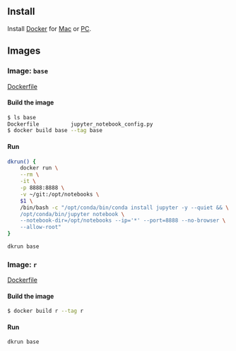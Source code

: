 ## Install
Install [Docker](https://www.docker.com/) for [Mac](https://www.docker.com/docker-mac) or [PC](https://www.docker.com/docker-windows).
## Images
### Image: `base`
[Dockerfile](https://github.com/yang-zhang/docker-setup/blob/master/base/Dockerfile)
#### Build the image
```sh
$ ls base
Dockerfile			jupyter_notebook_config.py
$ docker build base --tag base
```
#### Run
```sh
dkrun() {
	docker run \
	--rm \
	-it \
	-p 8888:8888 \
	-v ~/git:/opt/notebooks \
	$1 \
	/bin/bash -c "/opt/conda/bin/conda install jupyter -y --quiet && \
	/opt/conda/bin/jupyter notebook \
	--notebook-dir=/opt/notebooks --ip='*' --port=8888 --no-browser \
	--allow-root"
}
```

```sh
dkrun base
```

### Image: `r`
[Dockerfile](https://github.com/yang-zhang/docker-setup/blob/master/r/Dockerfile)
#### Build the image
```sh
$ docker build r --tag r
```
#### Run
```sh
dkrun base
```
